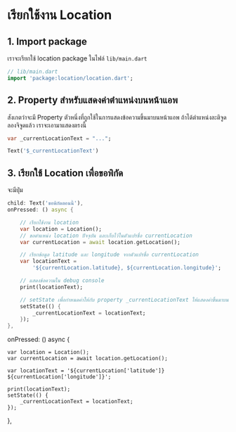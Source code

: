 
# เรียกใช้งาน Location 


## 1. Import package

เราจะเรียกใช้ location package ในไฟล์ `lib/main.dart`

```dart
// lib/main.dart
import 'package:location/location.dart';
```

## 2. Property สำหรับแสดงค่าตำแหน่งบนหน้าแอพ

สังเกตว่าจะมี Property ตัวหนึ่งที่ถูกใช้ในการแสดงข้อความขึ้นมาบนหน้าแอพ ถ้าได้ตำแหน่งละติจูด ลองจิจูดแล้ว เราจะเอามาแสดงตรงนี้

```dart
var _currentLocationText = "...";

Text('$_currentLocationText')
```

## 3. เรียกใช้ Location เพื่อขอพิกัด

จะมีปุ่ม 

```dart
child: Text('ขอพิกัดตอนนี้'),
onPressed: () async {

    // เรียกใช้งาน location 
    var location = Location();
    // ขอตำแหน่ง location ปัจจุบัน และเก็บไว้ในตัวแปรชื่อ currentLocation
    var currentLocation = await location.getLocation();

    // เรียกข้อมูล latitude และ longitude จากตัวแปรชื่อ currentLocation
    var locationText =
        '${currentLocation.latitude}, ${currentLocation.longitude}';

    // แสดงข้อความใน debug console
    print(locationText);

    // setState เพื่อกำหนดค่าให้กับ property _currentLocationText ให้แสดงค่าขึ้นมาบนหน้าจอ
    setState(() {
        _currentLocationText = locationText;
    });
},
```

onPressed: () async {

    var location = Location();
    var currentLocation = await location.getLocation();

    var locationText = '${currentLocation['latitude']} ${currentLocation['longitude']}';

    print(locationText);
    setState(() {
        _currentLocationText = locationText;
    });
},
```